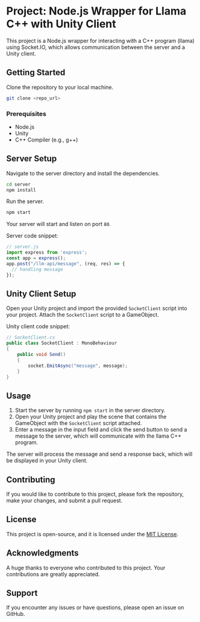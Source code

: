 # Project: Node.js Wrapper for Llama C++ with Unity Client

This project is a Node.js wrapper for interacting with a C++ program (llama) using Socket.IO, which allows communication between the server and a Unity client.

## Getting Started

Clone the repository to your local machine.

```bash
git clone <repo_url>
```

### Prerequisites

- Node.js
- Unity
- C++ Compiler (e.g., g++)

## Server Setup

Navigate to the server directory and install the dependencies.

```bash
cd server
npm install
```

Run the server.

```bash
npm start
```

Your server will start and listen on port `80`.

Server code snippet:

```javascript
// server.js
import express from 'express';
const app = express();
app.post("/llm-api/message", (req, res) => {
  // handling message
});
```

## Unity Client Setup

Open your Unity project and import the provided `SocketClient` script into your project. Attach the `SocketClient` script to a GameObject.

Unity client code snippet:

```csharp
// SocketClient.cs
public class SocketClient : MonoBehaviour
{
    public void Send()
    {
        socket.EmitAsync("message", message);
    }
}
```

## Usage

1. Start the server by running `npm start` in the server directory.
2. Open your Unity project and play the scene that contains the GameObject with the `SocketClient` script attached.
3. Enter a message in the input field and click the send button to send a message to the server, which will communicate with the llama C++ program.

The server will process the message and send a response back, which will be displayed in your Unity client.

## Contributing

If you would like to contribute to this project, please fork the repository, make your changes, and submit a pull request.

## License

This project is open-source, and it is licensed under the [MIT License](LICENSE).

## Acknowledgments

A huge thanks to everyone who contributed to this project. Your contributions are greatly appreciated.

## Support

If you encounter any issues or have questions, please open an issue on GitHub.
